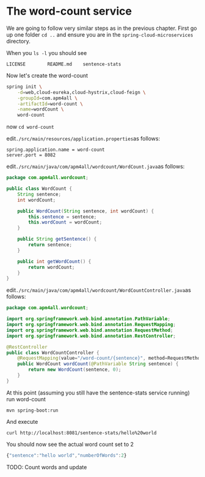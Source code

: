 # The word-count service

We are going to follow very similar steps as in the previous chapter. First go up one folder `cd ..` and ensure you are in the `spring-cloud-microservices`  directory.

When you `ls -l` you should see

```
LICENSE        README.md    sentence-stats
```

Now let's create the word-count

```bash
spring init \
    -d=web,cloud-eureka,cloud-hystrix,cloud-feign \
    -groupId=com.apm4all \
    -artifactId=word-count \
    -name=wordCount \
    word-count
```

now `cd word-count`

edit`./src/main/resources/application.properties`as follows:

```
spring.application.name = word-count
server.port = 8082
```

edit`./src/main/java/com/apm4all/wordcount/WordCount.java`as follows:

```java
package com.apm4all.wordcount;

public class WordCount {
    String sentence;
    int wordCount;

    public WordCount(String sentence, int wordCount) {
        this.sentence = sentence;
        this.wordCount = wordCount;
    }

    public String getSentence() {
        return sentence;
    }

    public int getWordCount() {
        return wordCount;
    }
}
```

edit`./src/main/java/com/apm4all/wordcount/WordCountController.java`as follows:

```java
package com.apm4all.wordcount;

import org.springframework.web.bind.annotation.PathVariable;
import org.springframework.web.bind.annotation.RequestMapping;
import org.springframework.web.bind.annotation.RequestMethod;
import org.springframework.web.bind.annotation.RestController;

@RestController
public class WordCountController {
    @RequestMapping(value="/word-count/{sentence}", method=RequestMethod.GET)
    public WordCount wordCount(@PathVariable String sentence) {
        return new WordCount(sentence, 0);
    }
}
```

At this point \(assuming you still have the sentence-stats service running\) run word-count

```
mvn spring-boot:run
```

And execute

```
curl http://localhost:8081/sentence-stats/hello%20world
```

You should now see the actual word count set to 2

```js
{"sentence":"hello world","numberOfWords":2}
```

TODO: Count words and update

